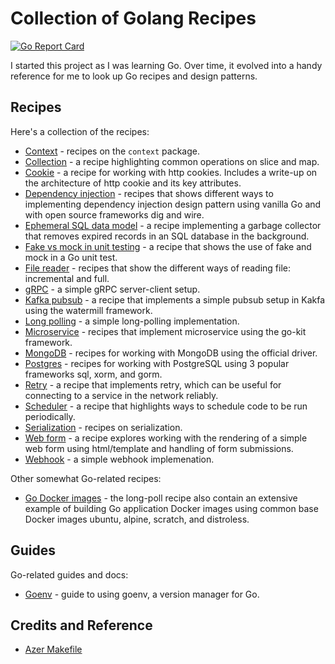 # Collection of Golang Recipes

[![Go Report Card](https://goreportcard.com/badge/github.com/cybersamx/go-recipes)](https://goreportcard.com/report/github.com/cybersamx/go-recipes)

I started this project as I was learning Go. Over time, it evolved into a handy reference for me to look up Go recipes and design patterns.

## Recipes

Here's a collection of the recipes:

* [Context](context) - recipes on the `context` package.
* [Collection](collection) - a recipe highlighting common operations on slice and map.
* [Cookie](cookie) - a recipe for working with http cookies. Includes a write-up on the architecture of http cookie and its key attributes.
* [Dependency injection](di) - recipes that shows different ways to implementing dependency injection design pattern using vanilla Go and with open source frameworks dig and wire.
* [Ephemeral SQL data model](ephemeral-sql-data) - a recipe implementing a garbage collector that removes expired records in an SQL database in the background.
* [Fake vs mock in unit testing](fake-mock) - a recipe that shows the use of fake and mock in a Go unit test.
* [File reader](file-reader) - recipes that show the different ways of reading file: incremental and full.
* [gRPC](grpc) - a simple gRPC server-client setup.
* [Kafka pubsub](kafka-pubsub) - a recipe that implements a simple pubsub setup in Kakfa using the watermill framework.
* [Long polling](long-poll) - a simple long-polling implementation.
* [Microservice](microservice) - recipes that implement microservice using the go-kit framework.
* [MongoDB](mongo) - recipes for working with MongoDB using the official driver.
* [Postgres](postgres) - recipes for working with PostgreSQL using 3 popular frameworks sql, xorm, and gorm.
* [Retry](retry) - a recipe that implements retry, which can be useful for connecting to a service in the network reliably.
* [Scheduler](scheduler) - a recipe that highlights ways to schedule code to be run periodically.
* [Serialization](serialization) - recipes on serialization.
* [Web form](web-form) - a recipe explores working with the rendering of a simple web form using html/template and handling of form submissions.
* [Webhook](webhook) - a simple webhook implemenation.

Other somewhat Go-related recipes:

* [Go Docker images](long-poll) - the long-poll recipe also contain an extensive example of building Go application Docker images using common base Docker images ubuntu, alpine, scratch, and distroless.

## Guides

Go-related guides and docs:

* [Goenv](docs/goenv.md) - guide to using goenv, a version manager for Go.

## Credits and Reference

* [Azer Makefile](https://github.com/azer/go-makefile-example/blob/master/Makefile)
